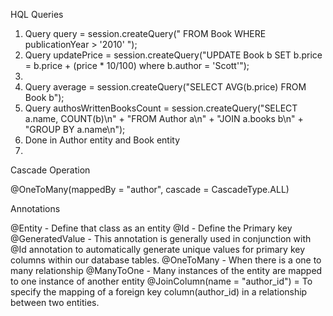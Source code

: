 HQL Queries

01) Query query = session.createQuery(" FROM Book WHERE publicationYear > '2010' ");
02) Query updatePrice = session.createQuery("UPDATE Book b SET b.price = b.price + (price * 10/100) where b.author = 'Scott'");
03)
04) Query average = session.createQuery("SELECT AVG(b.price) FROM Book b");
05) Query authosWrittenBooksCount = session.createQuery("SELECT a.name, COUNT(b)\n" +
                "FROM Author a\n" +
                "JOIN a.books b\n" +
                "GROUP BY a.name\n");
07) Done in Author entity and Book entity
10)


Cascade Operation

@OneToMany(mappedBy = "author", cascade = CascadeType.ALL)


Annotations

@Entity - Define that class as an entity
@Id - Define the Primary key
@GeneratedValue - This annotation is generally used in conjunction with @Id annotation to automatically generate unique values for primary key columns within our database tables.
@OneToMany - When there is a one to many relationship
@ManyToOne - Many instances of the entity are mapped to one instance of another entity 
@JoinColumn(name = "author_id") = To specify the mapping of a foreign key column(author_id) in a relationship between two entities. 

